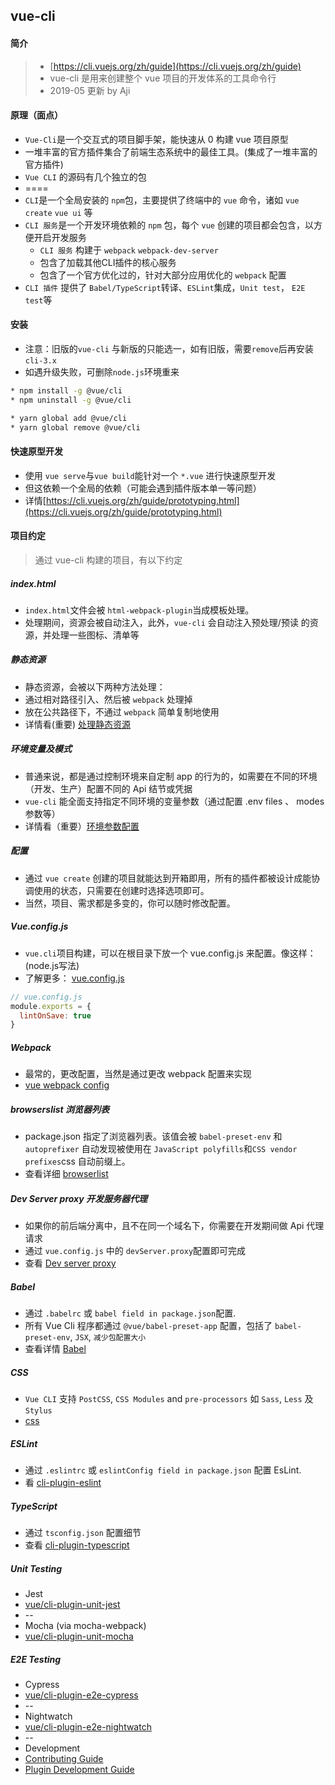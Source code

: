 ## vue-cli

#### 简介 

> * [https://cli.vuejs.org/zh/guide](https://cli.vuejs.org/zh/guide)
> * vue-cli 是用来创建整个 vue 项目的开发体系的工具命令行
> * 2019-05 更新 by Aji



#### 原理（面点）

* `Vue-Cli`是一个交互式的项目脚手架，能快速从 0 构建 vue 项目原型
* 一堆丰富的官方插件集合了前端生态系统中的最佳工具。(集成了一堆丰富的官方插件)
* `Vue CLI` 的源码有几个独立的包
* ====
* `CLI`是一个全局安装的 `npm`包，主要提供了终端中的 `vue` 命令，诸如 `vue create` `vue ui` 等
* `CLI 服务`是一个开发环境依赖的 `npm` 包，每个 `vue` 创建的项目都会包含，以方便开启开发服务
    * `CLI 服务` 构建于 `webpack` `webpack-dev-server`
    * 包含了加载其他CLI插件的核心服务
    * 包含了一个官方优化过的，针对大部分应用优化的 `webpack` 配置
* `CLI 插件` 提供了 `Babel/TypeScript`转译、`ESLint`集成，`Unit test`， `E2E test`等    


#### 安装

* 注意：旧版的`vue-cli` 与新版的只能选一，如有旧版，需要`remove`后再安装 `cli-3.x`
* 如遇升级失败，可删除`node.js`环境重来

```bash
* npm install -g @vue/cli
* npm uninstall -g @vue/cli

* yarn global add @vue/cli
* yarn global remove @vue/cli

```

#### 快速原型开发

* 使用 `vue serve`与`vue build`能针对一个 `*.vue` 进行快速原型开发
* 但这依赖一个全局的依赖（可能会遇到插件版本单一等问题）
* 详情[https://cli.vuejs.org/zh/guide/prototyping.html](https://cli.vuejs.org/zh/guide/prototyping.html)


#### 项目约定
> 通过 vue-cli 构建的项目，有以下约定


##### index.html
* `index.html`文件会被 `html-webpack-plugin`当成模板处理。
* 处理期间，资源会被自动注入，此外，`vue-cli` 会自动注入预处理/预读 的资源，并处理一些图标、清单等


##### 静态资源
* 静态资源，会被以下两种方法处理：
* 通过相对路径引入、然后被 `webpack` 处理掉
* 放在公共路径下，不通过 `webpack` 简单复制地使用
* 详情看(重要) [处理静态资源](https://github.com/vuejs/vue-cli/blob/dev/docs/assets.md)


##### 环境变量及模式
* 普通来说，都是通过控制环境来自定制 app 的行为的，如需要在不同的环境（开发、生产）配置不同的 Api 结节或凭据
* `vue-cli` 能全面支持指定不同环境的变量参数（通过配置 .env files 、 modes参数等）
* 详情看（重要）[环境参数配置](https://github.com/vuejs/vue-cli/blob/dev/docs/env.md)


##### 配置
* 通过 `vue create` 创建的项目就能达到开箱即用，所有的插件都被设计成能协调使用的状态，只需要在创建时选择选项即可。
* 当然，项目、需求都是多变的，你可以随时修改配置。


##### Vue.config.js
* `vue.cli`项目构建，可以在根目录下放一个 vue.config.js 来配置。像这样：(node.js写法)
* 了解更多： [vue.config.js](https://github.com/vuejs/vue-cli/blob/dev/docs/config.md)
```js
// vue.config.js
module.exports = {
  lintOnSave: true
}
```


##### Webpack
* 最常的，更改配置，当然是通过更改 webpack 配置来实现
* [vue webpack config](https://github.com/vuejs/vue-cli/blob/dev/docs/webpack.md)


##### browserslist 浏览器列表 
* package.json 指定了浏览器列表。该值会被 `babel-preset-env` 和 `autoprefixer` 自动发现被使用在 `JavaScript polyfills`和`CSS vendor prefixes`css 自动前缀上。
* 查看详细 [browserlist](https://github.com/ai/browserslist)


##### Dev Server proxy 开发服务器代理
* 如果你的前后端分离中，且不在同一个域名下，你需要在开发期间做 Api 代理请求
* 通过 `vue.config.js` 中的 `devServer.proxy`配置即可完成
* 查看 [Dev server proxy](https://github.com/vuejs/vue-cli/blob/dev/docs/cli-service.md#configuring-proxy)


##### Babel
* 通过 `.babelrc` 或 `babel field in package.json`配置.
* 所有 Vue Cli 程序都通过 `@vue/babel-preset-app` 配置，包括了 `babel-preset-env`, `JSX`, `减少包配置大小`
* 查看详情 [Babel](https://github.com/vuejs/vue-cli/tree/dev/packages/%40vue/babel-preset-app)


##### CSS
* `Vue CLI` 支持 `PostCSS`, `CSS Modules` and `pre-processors` 如 `Sass`, `Less` 及 `Stylus`
* [css](https://github.com/vuejs/vue-cli/blob/dev/docs/css.md)


##### ESLint
* 通过 `.eslintrc` 或 `eslintConfig field in package.json` 配置 EsLint.
* 看 [cli-plugin-eslint](https://github.com/vuejs/vue-cli/tree/dev/packages/%40vue/cli-plugin-eslint)


##### TypeScript
* 通过 `tsconfig.json` 配置细节 
* 查看 [cli-plugin-typescript](https://github.com/vuejs/vue-cli/tree/dev/packages/%40vue/cli-plugin-typescript)


##### Unit Testing
* Jest
* [vue/cli-plugin-unit-jest](https://github.com/vuejs/vue-cli/tree/dev/packages/%40vue/cli-plugin-unit-jest)
* --
* Mocha (via mocha-webpack)
* [vue/cli-plugin-unit-mocha](https://github.com/vuejs/vue-cli/tree/dev/packages/%40vue/cli-plugin-unit-mocha)


#####  E2E Testing
* Cypress
* [vue/cli-plugin-e2e-cypress](https://github.com/vuejs/vue-cli/tree/dev/packages/%40vue/cli-plugin-e2e-cypress)
* --
* Nightwatch
* [vue/cli-plugin-e2e-nightwatch](https://github.com/vuejs/vue-cli/tree/dev/packages/%40vue/cli-plugin-e2e-nightwatch)
* --
* Development
* [Contributing Guide](https://github.com/vuejs/vue-cli/blob/dev/.github/CONTRIBUTING.md)
* [Plugin Development Guide](https://github.com/vuejs/vue-cli/blob/dev/docs/plugin-dev.md)